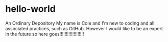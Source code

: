 # hello-world
An Ordinary Depository
My name is Cole and I'm new to coding and all associated practices, such as GitHub. However I would like to be an expert in the future so here goes!!!!!!!!!!!!!!!!!!!
